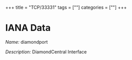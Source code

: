 +++
title = "TCP/33331"
tags = [""]
categories = [""]
+++

# IANA Data

_Name:_ diamondport

_Description:_ DiamondCentral Interface

